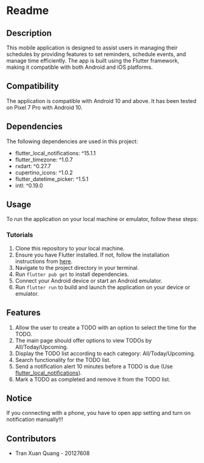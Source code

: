 # Readme

## Description
This mobile application is designed to assist users in managing their schedules by providing features to set reminders, schedule events, and manage time efficiently. The app is built using the Flutter framework, making it compatible with both Android and iOS platforms.

## Compatibility
The application is compatible with Android 10 and above. It has been tested on Pixel 7 Pro with Android 10.

## Dependencies
The following dependencies are used in this project:
- flutter_local_notifications: ^15.1.1
- flutter_timezone: ^1.0.7
- rxdart: ^0.27.7
- cupertino_icons: ^1.0.2
- flutter_datetime_picker: ^1.5.1
- intl: ^0.19.0

## Usage
To run the application on your local machine or emulator, follow these steps:

### Tutorials
1. Clone this repository to your local machine.
2. Ensure you have Flutter installed. If not, follow the installation instructions from [here](https://flutter.dev/docs/get-started/install).
3. Navigate to the project directory in your terminal.
4. Run `flutter pub get` to install dependencies.
5. Connect your Android device or start an Android emulator.
6. Run `flutter run` to build and launch the application on your device or emulator.

## Features
1. Allow the user to create a TODO with an option to select the time for the TODO.
2. The main page should offer options to view TODOs by All/Today/Upcoming.
3. Display the TODO list according to each category: All/Today/Upcoming.
4. Search functionality for the TODO list.
5. Send a notification alert 10 minutes before a TODO is due (Use [flutter_local_notifications](https://pub.dev/packages/flutter_local_notifications)).
6. Mark a TODO as completed and remove it from the TODO list.

## Notice
If you connecting with a phone, you have to open app setting and turn on notification manually!!!

## Contributors
- Tran Xuan Quang - 20127608
